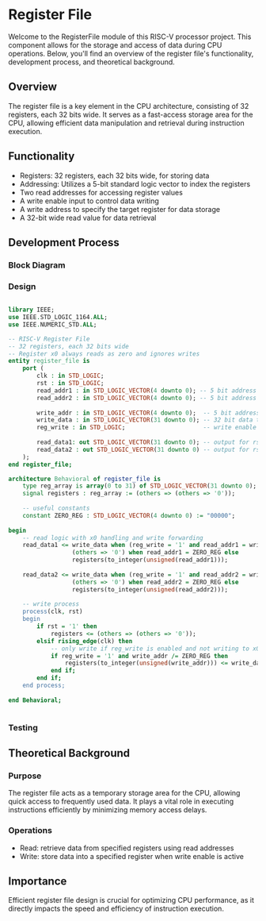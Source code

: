 # Register File

Welcome to the RegisterFile module of this RISC-V processor project. This component allows for the storage and access of data during CPU operations. Below, you'll find an overview of the register file's functionality, development process, and theoretical background.

## Overview
The register file is a key element in the CPU architecture, consisting of 32 registers, each 32 bits wide. It serves as a fast-access storage area for the CPU, allowing efficient data manipulation and retrieval during instruction execution.

## Functionality
- Registers: 32 registers, each 32 bits wide, for storing data
- Addressing: Utilizes a 5-bit standard logic vector to index the registers
- Two read addresses for accessing register values
- A write enable input to control data writing
- A write address to specify the target register for data storage
- A 32-bit wide read value for data retrieval

## Development Process

### Block Diagram

### Design
<div style="max-width: 800px; overflow-x: auto;">
    
```VHDL
library IEEE;
use IEEE.STD_LOGIC_1164.ALL;
use IEEE.NUMERIC_STD.ALL;

-- RISC-V Register File
-- 32 registers, each 32 bits wide
-- Register x0 always reads as zero and ignores writes
entity register_file is
    port (
        clk : in STD_LOGIC;
        rst : in STD_LOGIC;
        read_addr1 : in STD_LOGIC_VECTOR(4 downto 0); -- 5 bit address for rs1
        read_addr2 : in STD_LOGIC_VECTOR(4 downto 0); -- 5 bit address for rs2
        
        write_addr : in STD_LOGIC_VECTOR(4 downto 0);  -- 5 bit address for rd
        write_data : in STD_LOGIC_VECTOR(31 downto 0); -- 32 bit data to write
        reg_write : in STD_LOGIC;                      -- write enable
        
        read_data1: out STD_LOGIC_VECTOR(31 downto 0); -- output for rs1
        read_data2 : out STD_LOGIC_VECTOR(31 downto 0) -- output for rs2
    );
end register_file;

architecture Behavioral of register_file is
    type reg_array is array(0 to 31) of STD_LOGIC_VECTOR(31 downto 0);
    signal registers : reg_array := (others => (others => '0'));
    
    -- useful constants
    constant ZERO_REG : STD_LOGIC_VECTOR(4 downto 0) := "00000";
    
begin
    -- read logic with x0 handling and write forwarding
    read_data1 <= write_data when (reg_write = '1' and read_addr1 = write_addr and read_addr1 /= ZERO_REG) else
                  (others => '0') when read_addr1 = ZERO_REG else
                  registers(to_integer(unsigned(read_addr1)));
                  
    read_data2 <= write_data when (reg_write = '1' and read_addr2 = write_addr and read_addr2 /= ZERO_REG) else
                  (others => '0') when read_addr2 = ZERO_REG else
                  registers(to_integer(unsigned(read_addr2)));
    
    -- write process
    process(clk, rst)
    begin
        if rst = '1' then
            registers <= (others => (others => '0'));
        elsif rising_edge(clk) then
            -- only write if reg_write is enabled and not writing to x0
            if reg_write = '1' and write_addr /= ZERO_REG then
                registers(to_integer(unsigned(write_addr))) <= write_data;
            end if;
        end if;
    end process;
    
end Behavioral;
```
</div>


### Testing


## Theoretical Background

### Purpose
The register file acts as a temporary storage area for the CPU, allowing quick access to frequently used data. It plays a vital role in executing instructions efficiently by minimizing memory access delays.
### Operations
- Read: retrieve data from specified registers using read addresses
- Write: store data into a specified register when write enable is active

## Importance
Efficient register file design is crucial for optimizing CPU performance, as it directly impacts the speed and efficiency of instruction execution.

